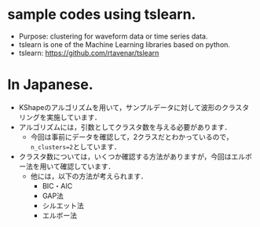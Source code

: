 # sample codes using tslearn.
- Purpose: clustering for waveform data or time series data.<br>
- tslearn is one of the Machine Learning libraries based on python.<br>
- tslearn: https://github.com/rtavenar/tslearn

# In Japanese.
- KShapeのアルゴリズムを用いて，サンプルデータに対して波形のクラスタリングを実施しています．
- アルゴリズムには，引数としてクラスタ数を与える必要があります．
    - 今回は事前にデータを確認して，2クラスだとわかっているので，`n_clusters=2`としています．
- クラスタ数については，いくつか確認する方法がありますが，今回はエルボー法を用いて確認しています．
    - 他には，以下の方法が考えられます．
        - BIC・AIC
        - GAP法
        - シルエット法
        - エルボー法
